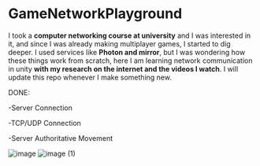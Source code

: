 # GameNetworkPlayground
I took a **computer networking course at university** and I was interested in it, and since I was already making multiplayer games, I started to dig deeper. I used services like **Photon and mirror**, but I was wondering how these things work from scratch, here I am learning network communication in unity **with my research on the internet and the videos I watch**. I will update this repo whenever I make something new.

DONE:

-Server Connection

-TCP/UDP Connection

-Server Authoritative Movement


![image](https://github.com/Erces/GameNetworkPlayground/assets/51009171/00ea9945-b170-4b19-983b-bf1abb0d6aa5)
![image (1)](https://github.com/Erces/GameNetworkPlayground/assets/51009171/0e712029-3bd6-498e-b78c-8e80a58b97e2)
